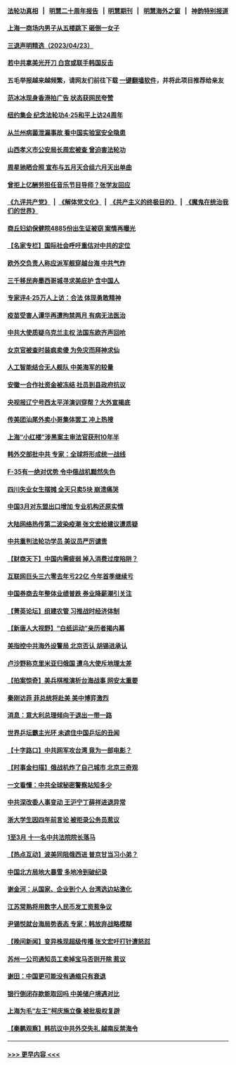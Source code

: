 #### [法轮功真相](https://github.com/gfw-breaker/truth/blob/master/README.md?t=0) &nbsp;&nbsp;|&nbsp;&nbsp; [明慧二十周年报告](https://github.com/gfw-breaker/mh-reports/blob/master/README.md?t=0) &nbsp;&nbsp;|&nbsp;&nbsp;[明慧期刊](https://github.com/gfw-breaker/mh-qikan) &nbsp;&nbsp;|&nbsp;&nbsp; [明慧海外之窗](https://github.com/gfw-breaker/mh-news/blob/master/README.md?t=0) &nbsp;&nbsp;|&nbsp;&nbsp; [神韵特别报道](https://github.com/gfw-breaker/mh-news/blob/master/shenyun.md?t=0)
#### [上海一商场内男子从五楼跳下 砸倒一女子](../pages/nsc413/n13979990.md?t=04241243) 
#### [三退声明精选（2023/04/23）](../pages/nsc413/n13980126.md?t=04241243) 
#### [若中共拿美光开刀 白宫或联手韩国反击](../pages/nsc413/n13979985.md?t=04241243) 
#### 五毛举报越来越频繁，请网友们前往下载 [一键翻墙软件](https://github.com/gfw-breaker/ssr-accounts)，并将此项目推荐给亲友
#### [范冰冰现身香港拍广告 状态获网民夸赞](../pages/nsc413/n13979914.md?t=04241243) 
#### [纽约集会 纪念法轮功4‧25和平上访24周年](../pages/nsc413/n13979900.md?t=04241243) 
#### [从兰州病菌泄漏事故 看中国实验室安全隐患](../pages/nsc413/n13979169.md?t=04241243) 
#### [山西孝义市公安局长周宏被查 曾迫害法轮功](../pages/nsc413/n13979917.md?t=04241243) 
#### [周星驰晒合照 宣布与五月天合组六月天出单曲](../pages/nsc413/n13979831.md?t=04241243) 
#### [曾拒上亿酬劳担任音乐节目导师？张学友回应](../pages/nsc413/n13979861.md?t=04241243) 
#### [《九评共产党》](https://github.com/begood0513/9ping.md/blob/master/README.md) &nbsp;|&nbsp; [《解体党文化》](../../../../jtdwh.md/blob/master/README.md)  &nbsp;|&nbsp; [《共产主义的终极目的》](../../../../gczydzjmd.md/blob/master/README.md) &nbsp;|&nbsp; [《魔鬼在统治我们的世界》](../../../../mgztzwmdsj.md/blob/master/README.md) 
#### [商丘妇幼保健院4885份出生证被窃 案情再曝光](../pages/nsc413/n13979892.md?t=04241243) 
#### [【名家专栏】国际社会呼吁重估对中共的定位](../pages/nsc413/n13979320.md?t=04241243) 
#### [欧外交负责人称应派军舰穿越台海 中共气炸](../pages/nsc413/n13979849.md?t=04241243) 
#### [三千移民奔墨西哥城寻求美庇护 含中国人](../pages/nsc413/n13979783.md?t=04241243) 
#### [专家评4‧25万人上访：合法 体现勇敢精神](../pages/nsc413/n13975820.md?t=04241243) 
#### [疫苗受害人谭华再遭拘禁两月 有病无法医治](../pages/nsc413/n13979679.md?t=04241243) 
#### [中共大使质疑乌克兰主权 法国东欧齐声回呛](../pages/nsc413/n13979663.md?t=04241243) 
#### [女京官被查时装疯卖傻 为免灾而拜神求仙](../pages/nsc413/n13979572.md?t=04241243) 
#### [人工智能结合无人舰队 中美海军的较量](../pages/nsc413/n13978683.md?t=04241243) 
#### [安徽一合作社资金被冻结 社员到县政府抗议](../pages/nsc413/n13979610.md?t=04241243) 
#### [央视报辽宁号西太平洋演训穿帮？大外宣揭底](../pages/nsc413/n13979293.md?t=04241243) 
#### [传美团汕尾外卖小哥集体罢工 冲上热搜](../pages/nsc413/n13979455.md?t=04241243) 
#### [上海“小红楼”涉黑案主审法官获刑10年半](../pages/nsc413/n13979344.md?t=04241243) 
#### [韩外交部批中共 专家：全球将形成统一战线](../pages/nsc413/n13979441.md?t=04241243) 
#### [F-35有一绝对优势 令中俄战机黯然失色](../pages/nsc413/n13956463.md?t=04241243) 
#### [四川失业女生摆摊 全天只卖5块 崩溃痛哭](../pages/nsc413/n13979334.md?t=04241243) 
#### [中国3月对东盟出口增加 专业机构还原实情](../pages/nsc413/n13977629.md?t=04241243) 
#### [大陆网络热传第二波染疫潮 张文宏给建议遭质疑](../pages/nsc413/n13979340.md?t=04241243) 
#### [中共重判法轮功学员 美议员严厉谴责](../pages/nsc413/n13979301.md?t=04241243) 
#### [【财商天下】中国内需疲弱 掉入消费过度陷阱？](../pages/nsc413/n13979257.md?t=04241243) 
#### [互联网巨头三六零去年亏22亿 今年首季继续亏](../pages/nsc413/n13979282.md?t=04241243) 
#### [中国券商去年整体业绩普跌 券业降薪潮引关注](../pages/nsc413/n13979256.md?t=04241243) 
#### [【菁英论坛】组建农管 习推战时经济体制](../pages/nsc413/n13979271.md?t=04241243) 
#### [【新唐人大视野】“白纸运动”亲历者揭内幕](../pages/nsc413/n13979250.md?t=04241243) 
#### [美指控中共海外设警局 北京否认 胡锡进承认](../pages/nsc413/n13979241.md?t=04241243) 
#### [卢沙野称克里米亚归俄国 遭乌大使斥地理太差](../pages/nsc413/n13979209.md?t=04241243) 
#### [【拍案惊奇】美兵棋推演析台海战事 网安太重要](../pages/nsc413/n13979170.md?t=04241243) 
#### [秦刚访菲 菲总统将赴美 美中博弈激烈](../pages/nsc413/n13979237.md?t=04241243) 
#### [消息：意大利总理倾向于退出一带一路](../pages/nsc413/n13979213.md?t=04241243) 
#### [世界乒坛霸主光环 未遮住中国乒坛的丑闻](../pages/nsc413/n13979238.md?t=04241243) 
#### [【十字路口】中共网军攻台湾 竟为一部电影？](../pages/nsc413/n13979067.md?t=04241243) 
#### [【时事金扫描】俄战机炸了自己城市 北京三奇观](../pages/nsc413/n13979094.md?t=04241243) 
#### [一文看懂：中共全球秘密警察站知多少](../pages/nsc413/n13979167.md?t=04241243) 
#### [中共深改委人事变动 王沪宁丁薛祥进退异常](../pages/nsc413/n13979004.md?t=04241243) 
#### [浙大学生因四年前言论 被拒录公务员惹议](../pages/nsc413/n13979055.md?t=04241243) 
#### [1至3月 十一名中共法院院长落马](../pages/nsc413/n13978335.md?t=04241243) 
#### [【热点互动】波美同阻俄西进 普京甘当习小弟？](../pages/nsc413/n13978629.md?t=04241243) 
#### [中国北方局地大暴雪 多地冷到破纪录](../pages/nsc413/n13979029.md?t=04241243) 
#### [谢金河：从国家、企业到个人 台湾选边站激化](../pages/nsc413/n13977241.md?t=04241243) 
#### [江苏常熟将用数字人民币发工资惹争议](../pages/nsc413/n13978976.md?t=04241243) 
#### [尹锡悦就台海局势表态 专家：韩放弃战略模糊](../pages/nsc413/n13978969.md?t=04241243) 
#### [【晚间新闻】变异株现超级传播 张文宏吁打针遭怒怼](../pages/nsc413/n13978945.md?t=04241243) 
#### [苏州一公司通知员工卖掉宝马否则开除 惹议](../pages/nsc413/n13978919.md?t=04241243) 
#### [谢田：中国更可能没有通缩只有衰退](../pages/nsc413/n13978892.md?t=04241243) 
#### [银行倒闭存款能取回吗 中美储户境遇对比](../pages/nsc413/n13978822.md?t=04241243) 
#### [上海为毛“左王”柯庆施立像 被批极权复辟](../pages/nsc413/n13978709.md?t=04241243) 
#### [【秦鹏观察】韩抗议中共外交失礼 越南反禁海令](../pages/nsc413/n13978616.md?t=04241243) 

----
#### [ >>> 更早内容 <<< ](../indexes/nsc413-earlier.md)
